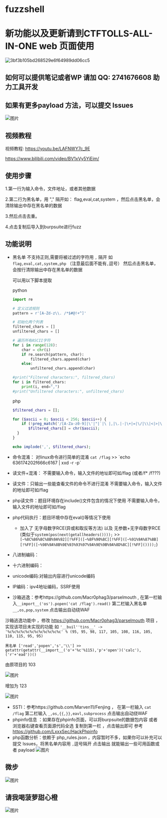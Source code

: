 # fuzzshell 
# 新功能以及更新请到CTFTOLLS-ALL-IN-ONE web 页面使用
![3bf3b105bd268529e6f64989dd06cc5](https://github.com/user-attachments/assets/f3c62589-8423-4a54-8589-3bc40949a481)

## 如何可以提供笔记或者WP 请加 QQ: 2741676608 助力工具开发
## 如果有更多payload 方法，可以提交 Issues

![图片](https://github.com/user-attachments/assets/2e4b0ccd-39c6-48cb-b65a-df22c5eb5650)

## 视频教程
视频教程: https://youtu.be/LAFNWY7c_9E 

https://www.bilibili.com/video/BV1xVy5YiEim/



## 使用步骤
1.第一行为输入命令，文件地址，或者其他数据

2.第二行为黑名单，用 "," 隔开如： flag,eval,cat,system ，然后点击黑名单，会清除输出中存在黑名单的数据

3.然后点击去重。

4.点击复制后导入到burpsuite进行fuzz



## 功能说明
- 黑名单 不支持正则,需要将被过滤的字符用 `,` 隔开 如  ` flag,eval,cat,system,php` （注意最后面不能有`,`逗号） 然后点击黑名单，会按行清除输出中存在黑名单的数据
  
  可以用以下脚本提取
  
  python
  ``` python
  import re

  # 定义过滤规则
  pattern = r'[A-Zd-z\\. /*$#@!+^]'

  # 初始化两个列表
  filtered_chars = []
  unfiltered_chars = []

  # 遍历所有ASCII字符
  for i in range(128):
      char = chr(i)
      if re.search(pattern, char):
          filtered_chars.append(char)
      else:
          unfiltered_chars.append(char)

  #print("Filtered characters:", filtered_chars)
  for i in filtered_chars:
      print(i, end=",")
  #print("Unfiltered characters:", unfiltered_chars)

  ```
  php
  ``` php
  $filtered_chars = [];

  for ($ascii = 0; $ascii < 256; $ascii++) {
      if (!preg_match('/[A-Za-z0-9]|\'|"|`|\ |,|\.|-|\+|=|\/|\\|<|>|\$|\?|\^|&|\|/is', chr($ascii))) {
         $filtered_chars[] = chr($ascii);
    }
  }

  echo implode(',', $filtered_chars);
  ```
  
- 命令混淆： 对linux命令进行简单的混淆 `cat /flag` >> &#96;echo 636174202f666c6167 | xxd -r -p&#96;
- 读文件+混淆： 不需要输入命令，输入文件的地址即可如/flag (或者/f* /f???) 
- 读文件：只输出一些能查看文件的命令不进行混淆 不需要输入命令，输入文件的地址即可如/flag
- php读文件：题目环境存在include()文件包含的情况下使用 不需要输入命令，输入文件的地址即可如/flag
- php代码执行：题目环境中存在eval()等情况下使用

  - 加入了 无字母数字RCE(异或和取反等方法) 以及 无参数+无字母数字RCE (类似于`system(pos(next(getallheaders())));` >>` [~%8C%86%8C%8B%9A%92][!%FF]([~%8F%90%8C][!%FF]([~%91%9A%87%8B][!%FF]([~%98%9A%8B%9E%93%93%97%9A%9E%9B%9A%8D%8C][!%FF]())));`)
- 八进制编码：
- 十六进制编码：
- unicode编码:对输出内容进行unicode编码
- IP编码：ipv4地址编码，SSRF使用
- 沙箱逃逸：参考https://github.com/Macr0phag3/parselmouth ,  在第一栏输入`__import__('os').popen('cat /flag').read()` 第二栏输入黑名单  `__,os,pop,system` 点击输出自动绕WAF

沙箱逃逸功能中 ，修改 https://github.com/Macr0phag3/parselmouth 项目 ，实现该项目未实现的功能 如
 ` '__buil''tins__' -> '%c%c%c%c%c%c%c%c%c%c%c%c' % (95, 95, 98, 117, 105, 108, 116, 105, 110, 115, 95, 95) `
 
`黑名单 ['read','popen','s','\\'] >> getattr(getattr(__import__('o'+'%c'%115),'p'+'open')('calc'),('r'+'ead'))()`

由原项目的 103

![图片](https://github.com/user-attachments/assets/284c53f0-9ea9-4202-9304-a241e085e673)

 增加为 123
 
![图片](https://github.com/user-attachments/assets/c6ba7ba4-54f6-4fcb-94f8-f5ee99e6be50)


- SSTI：参考https://github.com/Marven11/Fenjing ， 在第一栏输入 `cat /flag` 第二栏输入  `_,os,{{,}},eavl,subprocess` 点击输出自动绕WAF
- phpinfo信息 ：如果存在phpinfo页面，可以将burpsuite的数据包内容 或者 浏览器右键查看页面源代码全选 复制到第一栏 ，点击输出即可 参考  https://github.com/LxxxSec/HackPhpinfo
- php函数分析：依赖于 php_rules.json ，内容暂时不多，如果你可以补充可以提交 Issues，将黑名单内容用 `,`逗号隔开 点击输出 就能输出一些可用函数或者 payload
![图片](https://github.com/user-attachments/assets/f91009c3-57f2-4798-8164-841b82cd669b)

## 微步

  ![图片](https://github.com/user-attachments/assets/a0a6f2e0-6724-4ce4-b4da-b19024a8b7fa)
  
## 请我喝菠萝甜心橙
![图片](https://github.com/user-attachments/assets/2c65dd24-52c4-4e25-aaff-4aae5938fa2c)

